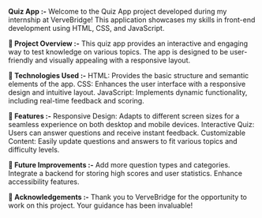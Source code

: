 **Quiz App :-**
Welcome to the Quiz App project developed during my internship at VerveBridge! This application showcases my skills in front-end development using HTML, CSS, and JavaScript.

**📜 Project Overview :-**
This quiz app provides an interactive and engaging way to test knowledge on various topics. The app is designed to be user-friendly and visually appealing with a responsive layout.

**🔧 Technologies Used :-**
HTML: Provides the basic structure and semantic elements of the app.
CSS: Enhances the user interface with a responsive design and intuitive layout.
JavaScript: Implements dynamic functionality, including real-time feedback and scoring.

**🌟 Features :-**
Responsive Design: Adapts to different screen sizes for a seamless experience on both desktop and mobile devices.
Interactive Quiz: Users can answer questions and receive instant feedback.
Customizable Content: Easily update questions and answers to fit various topics and difficulty levels.

**📌 Future Improvements :-**
Add more question types and categories.
Integrate a backend for storing high scores and user statistics.
Enhance accessibility features.

**🤝 Acknowledgements :-**
Thank you to VerveBridge for the opportunity to work on this project. Your guidance has been invaluable!
